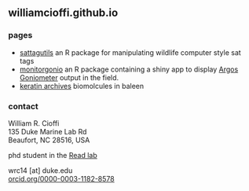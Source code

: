 ## williamcioffi.github.io 

### pages
- [sattagutils](https://williamcioffi.github.io/sattagutils)
	an R package for manipulating wildlife computer style sat tags
- [monitorgonio](https://williamcioffi.github.io/monitorgonio)
	an R package containing a shiny app to display [Argos Goniometer](https://www.clsamerica.com/argos-goniometer) output in the field.
- [keratin archives](https://williamcioffi.github.io/keras)
	biomolcules in baleen

### contact
William R. Cioffi<br />
135 Duke Marine Lab Rd<br />
Beaufort, NC 28516, USA<br />

phd student in the [Read lab](https://sites.nicholas.duke.edu/read/)

wrc14 [at] duke.edu<br />
[orcid.org/0000-0003-1182-8578](https://orcid.org/0000-0003-1182-8578)

